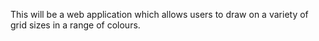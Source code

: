 This will be a web application which allows users to draw on a variety of grid sizes in a range of colours.